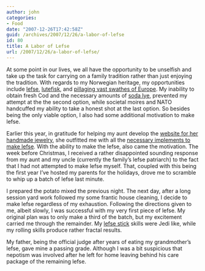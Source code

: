 ```yaml
---
author: john
categories:
- Food
date: "2007-12-26T17:42:58Z"
guid: /archives/2007/12/26/a-labor-of-lefse
id: 80
title: A Labor of Lefse
url: /2007/12/26/a-labor-of-lefse/
---
```


At some point in our lives, we all have the opportunity to be unselfish and take up the task for carrying on a family tradition rather than just enjoying the tradition. With regards to my Norwegian heritage, my opportunities include [lefse](http://en.wikipedia.org/wiki/Lefse), [lutefisk](http://en.wikipedia.org/wiki/Lutefisk), and [pillaging vast swathes of Europe](http://en.wikipedia.org/wiki/Viking). My inability to obtain fresh Cod and the necessary amounts of [soda lye](http://en.wikipedia.org/wiki/Sodium_hydroxide), prevented my attempt at the the second option, while societal moires and NATO handcuffed my ability to take a honest shot at the last option. So besides being the only viable option, I also had some additional motivation to make lefse.

Earlier this year, in gratitude for helping my aunt develop the [website for her handmade jewelry](http://maryellendesigns.com/), she outfitted me with all the [necessary implements to make lefse](http://www.bethanyhousewares.com). With the ability to make the lefse, also came the motivation. The week before Christmas, I received a rather disappointed sounding response from my aunt and my uncle (currently the family&#8217;s lefse patriarch) to the fact that I had not attempted to make lefse myself. That, coupled with this being the first year I&#8217;ve hosted my parents for the holidays, drove me to scramble to whip up a batch of lefse last minute.

I prepared the potato mixed the previous night. The next day, after a long session yard work followed my some frantic house cleaning, I decide to make lefse regardless of my exhaustion. Following the directions given to me, albeit slowly, I was successful with my very first piece of lefse. My original plan was to only make a third of the batch, but my excitement carried me through the remainder. My [lefse stick](http://lefse%20stick) skills were Jedi like, while my rolling skills produce rather fractal results.

My father, being the official judge after years of eating my grandmother&#8217;s lefse, gave mine a passing grade. Although I was a bit suspicious that nepotism was involved after he left for home leaving behind his care package of the remaining lefse.